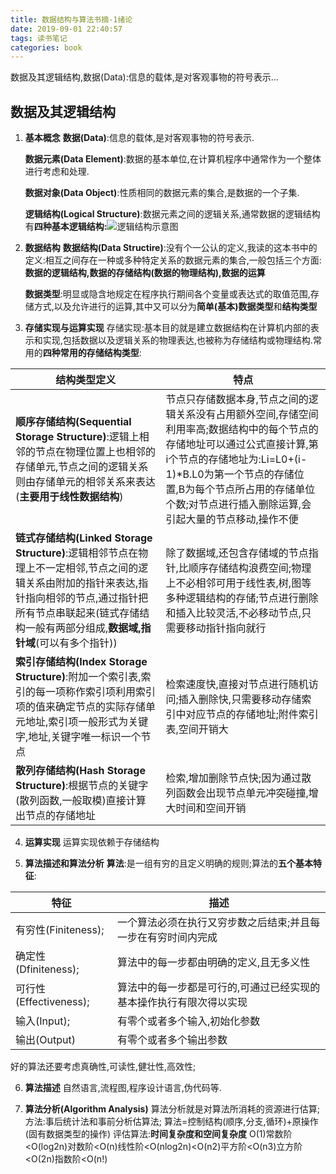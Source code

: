 ```yaml
---
title: 数据结构与算法书摘-1绪论
date: 2019-09-01 22:40:57
tags: 读书笔记
categories: book
---
```

数据及其逻辑结构,数据(Data):信息的载体,是对客观事物的符号表示...
<!--more-->
## 数据及其逻辑结构

 1. **基本概念**
 	**数据(Data)**:信息的载体,是对客观事物的符号表示.

	**数据元素(Data Element)**:数据的基本单位,在计算机程序中通常作为一个整体进行考虑和处理.
	
	**数据对象(Data Object)**:性质相同的数据元素的集合,是数据的一个子集.

	**逻辑结构(Logical Structure)**:数据元素之间的逻辑关系,通常数据的逻辑结构有**四种基本逻辑结构:**![逻辑结构示意图](https://img-blog.csdnimg.cn/20190901122329813.jpg?x-oss-process=image/watermark,type_ZmFuZ3poZW5naGVpdGk,shadow_10,text_aHR0cHM6Ly9ibG9nLmNzZG4ubmV0L3FxXzIwMzQwNTQ3,size_16,color_FFFFFF,t_70)

 2. **数据结构**
 	**数据结构(Data Structire)**:没有个一公认的定义,我读的这本书中的定义:相互之间存在一种或多种特定关系的数据元素的集合,一般包括三个方面:**数据的逻辑结构,数据的存储结构(数据的物理结构),数据的运算**
 	
 	**数据类型**:明显或隐含地规定在程序执行期间各个变量或表达式的取值范围,存储方式,以及允许进行的运算,其中又可以分为**简单(基本)数据类型**和**结构类型**

 3. **存储实现与运算实现**
 	存储实现:基本目的就是建立数据结构在计算机内部的表示和实现,包括数据以及逻辑关系的物理表达,也被称为存储结构或物理结构.常用的**四种常用的存储结构类型**:
 	
| 结构类型定义| 特点 |
|--|--|
| **顺序存储结构(Sequential Storage Structure)**:逻辑上相邻的节点在物理位置上也相邻的存储单元,节点之间的逻辑关系则由存储单元的相邻关系来表达(**主要用于线性数据结构**) | 节点只存储数据本身,节点之间的逻辑关系没有占用额外空间,存储空间利用率高;数据结构中的每个节点的存储地址可以通过公式直接计算,第i个节点的存储地址为:Li=L0+(i-1)*B.L0为第一个节点的存储位置,B为每个节点所占用的存储单位个数;对节点进行插入删除运算,会引起大量的节点移动,操作不便 |
|**链式存储结构(Linked Storage Structure)**:逻辑相邻节点在物理上不一定相邻,节点之间的逻辑关系由附加的指针来表达,指针指向相邻的节点,通过指针把所有节点串联起来(链式存储结构一般有两部分组成,**数据域,指针域**(可以有多个指针)) | 除了数据域,还包含存储域的节点指针,比顺序存储结构浪费空间;物理上不必相邻可用于线性表,树,图等多种逻辑结构的存储;节点进行删除和插入比较灵活,不必移动节点,只需要移动指针指向就行 |
|**索引存储结构(Index Storage Structure)**:附加一个索引表,索引的每一项称作索引项利用索引项的值来确定节点的实际存储单元地址,索引项一般形式为关键字,地址,关键字唯一标识一个节点 | 检索速度快,直接对节点进行随机访问;插入删除快,只需要移动存储索引中对应节点的存储地址;附件索引表,空间开销大  |
|**散列存储结构(Hash Storage Structure)**:根据节点的关键字(散列函数,一般取模)直接计算出节点的存储地址 | 检索,增加删除节点快;因为通过散列函数会出现节点单元冲突碰撞,增大时间和空间开销  |

 4. **运算实现**
 	运算实现依赖于存储结构
 
 5. **算法描述和算法分析**
 	**算法**:是一组有穷的且定义明确的规则;算法的**五个基本特征**:

| 特征 | 描述 |
|--|--|
| 有穷性(Finiteness); |  一个算法必须在执行又穷步数之后结束;并且每一步在有穷时间内完成 |
| 确定性(Dfiniteness); |  算法中的每一步都由明确的定义,且无多义性 |
| 可行性(Effectiveness);|  算法中的每一步都是可行的,可通过已经实现的基本操作执行有限次得以实现 |
| 输入(Input); | 有零个或者多个输入,初始化参数  |
| 输出(Output) |  有零个或者多个输出参数 |
好的算法还要考虑真确性,可读性,健壮性,高效性;

 6. **算法描述**
 	自然语言,流程图,程序设计语言,伪代码等.
 	
 7. **算法分析(Algorithm Analysis)**
	算法分析就是对算法所消耗的资源进行估算;方法:事后统计法和事前分析估算法;
	算法=控制结构(顺序,分支,循环)+原操作(固有数据类型的操作)
	评估算法:**时间复杂度和空间复杂度**
	O(1)常数阶<O(log2n)对数阶<O(n)线性阶<O(nlog2n)<O(n2)平方阶<O(n3)立方阶<O(2n)指数阶<O(n!)

 	

			

 		
 	